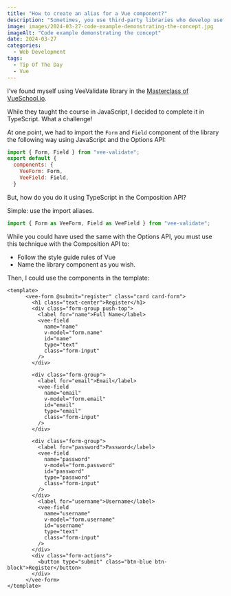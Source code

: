 ```yaml
---
title: "How to create an alias for a Vue component?"
description: "Sometimes, you use third-party libraries who develop useful components. It was the case for me with VeeValidate. But the names of the component may not suit you or your linter. Let’s see how solve either of these issues."
image: images/2024-03-27-code-example-demonstrating-the-concept.jpg
imageAlt: "Code example demonstrating the concept"
date: 2024-03-27
categories:
  - Web Development
tags:
  - Tip Of The Day
  - Vue
---
```


I’ve found myself using VeeValidate library in the [Masterclass of VueSchool.io](https://vueschool.io/courses/the-vuejs-3-master-class).

While they taught the course in JavaScript, I decided to complete it in TypeScript. What a challenge!

At one point, we had to import the `Form` and `Field` component of the library the following way using JavaScript and the Options API:

```jsx
import { Form, Field } from "vee-validate";
export default {
  components: {
    VeeForm: Form,
    VeeField: Field,
  }
```

But, how do you do it using TypeScript in the Composition API?

Simple: use the import aliases.

```jsx
import { Form as VeeForm, Field as VeeField } from "vee-validate";
```

While you could have used the same with the Options API, you must use this technique with the Composition API to:

- Follow the style guide rules of Vue
- Name the library component as you wish.

Then, I could use the components in the template:

```tsx
<template>
      <vee-form @submit="register" class="card card-form">
        <h1 class="text-center">Register</h1>
        <div class="form-group push-top">
          <label for="name">Full Name</label>
          <vee-field
            name="name"
            v-model="form.name"
            id="name"
            type="text"
            class="form-input"
          />
        </div>

        <div class="form-group">
          <label for="email">Email</label>
          <vee-field
            name="email"
            v-model="form.email"
            id="email"
            type="email"
            class="form-input"
          />
        </div>

        <div class="form-group">
          <label for="password">Password</label>
          <vee-field
            name="password"
            v-model="form.password"
            id="password"
            type="password"
            class="form-input"
          />
        </div>
          <label for="username">Username</label>
          <vee-field
            name="username"
            v-model="form.username"
            id="username"
            type="text"
            class="form-input"
          />
        </div>
        <div class="form-actions">
          <button type="submit" class="btn-blue btn-block">Register</button>
        </div>
      </vee-form>
</template>
```
